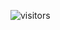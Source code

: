 ![visitors](https://visitor-badge.glitch.me/badge?page_id=ppavlov.dev&left_color=grey&right_color=blue)
